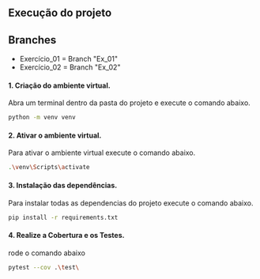 ## Execução do projeto

## Branches
- Exercício_01 = Branch "Ex_01"
- Exercício_02 = Branch "Ex_02"


#### 1. Criação do ambiente virtual.
Abra um terminal dentro da pasta do projeto e execute o comando abaixo.
```bash
python -m venv venv
```

#### 2. Ativar o ambiente virtual.
Para ativar o ambiente virtual execute o comando abaixo.
```bash
.\venv\Scripts\activate
```

#### 3. Instalação das dependências.
Para instalar todas as dependencias do projeto execute o comando abaixo.
```bash
pip install -r requirements.txt
```

#### 4. Realize a Cobertura e os Testes.
rode o comando abaixo 
```bash
pytest --cov .\test\